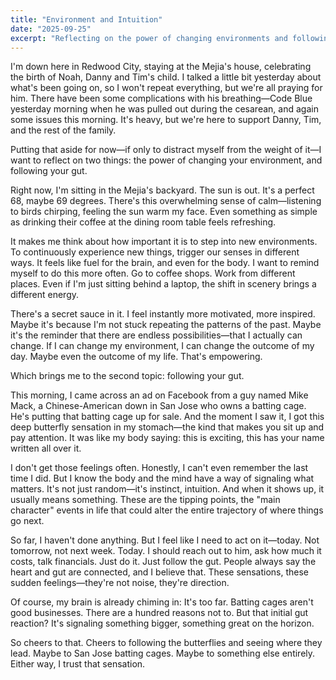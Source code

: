 ```yaml
---
title: "Environment and Intuition"
date: "2025-09-25"
excerpt: "Reflecting on the power of changing environments and following gut instincts while supporting family."
---
```


I'm down here in Redwood City, staying at the Mejia's house, celebrating the birth of Noah, Danny and Tim's child. I talked a little bit yesterday about what's been going on, so I won't repeat everything, but we're all praying for him. There have been some complications with his breathing—Code Blue yesterday morning when he was pulled out during the cesarean, and again some issues this morning. It's heavy, but we're here to support Danny, Tim, and the rest of the family.

Putting that aside for now—if only to distract myself from the weight of it—I want to reflect on two things: the power of changing your environment, and following your gut.

Right now, I'm sitting in the Mejia's backyard. The sun is out. It's a perfect 68, maybe 69 degrees. There's this overwhelming sense of calm—listening to birds chirping, feeling the sun warm my face. Even something as simple as drinking their coffee at the dining room table feels refreshing.

It makes me think about how important it is to step into new environments. To continuously experience new things, trigger our senses in different ways. It feels like fuel for the brain, and even for the body. I want to remind myself to do this more often. Go to coffee shops. Work from different places. Even if I'm just sitting behind a laptop, the shift in scenery brings a different energy.

There's a secret sauce in it. I feel instantly more motivated, more inspired. Maybe it's because I'm not stuck repeating the patterns of the past. Maybe it's the reminder that there are endless possibilities—that I actually can change. If I can change my environment, I can change the outcome of my day. Maybe even the outcome of my life. That's empowering.

Which brings me to the second topic: following your gut.

This morning, I came across an ad on Facebook from a guy named Mike Mack, a Chinese-American down in San Jose who owns a batting cage. He's putting that batting cage up for sale. And the moment I saw it, I got this deep butterfly sensation in my stomach—the kind that makes you sit up and pay attention. It was like my body saying: this is exciting, this has your name written all over it.

I don't get those feelings often. Honestly, I can't even remember the last time I did. But I know the body and the mind have a way of signaling what matters. It's not just random—it's instinct, intuition. And when it shows up, it usually means something. These are the tipping points, the "main character" events in life that could alter the entire trajectory of where things go next.

So far, I haven't done anything. But I feel like I need to act on it—today. Not tomorrow, not next week. Today. I should reach out to him, ask how much it costs, talk financials. Just do it. Just follow the gut. People always say the heart and gut are connected, and I believe that. These sensations, these sudden feelings—they're not noise, they're direction.

Of course, my brain is already chiming in: It's too far. Batting cages aren't good businesses. There are a hundred reasons not to. But that initial gut reaction? It's signaling something bigger, something great on the horizon.

So cheers to that. Cheers to following the butterflies and seeing where they lead. Maybe to San Jose batting cages. Maybe to something else entirely. Either way, I trust that sensation.
